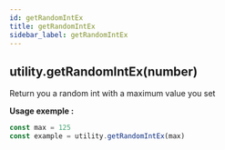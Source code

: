 ```yaml
---
id: getRandomIntEx
title: getRandomIntEx
sidebar_label: getRandomIntEx
---
```

## utility.getRandomIntEx(number)

Return you a random int with a maximum value you set

**Usage exemple :**
```js
const max = 125
const example = utility.getRandomIntEx(max)
```